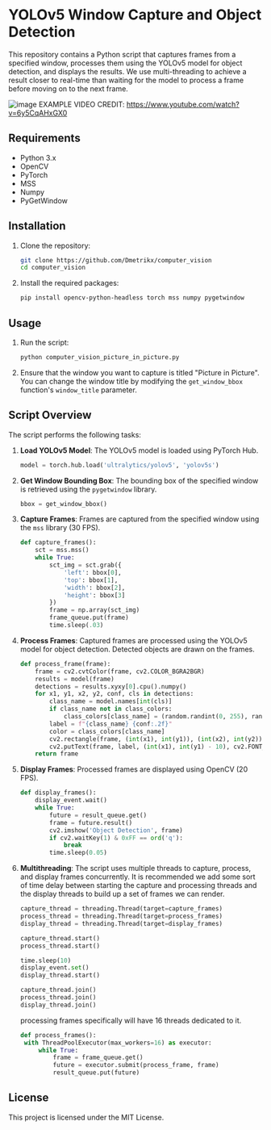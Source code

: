 # YOLOv5 Window Capture and Object Detection

This repository contains a Python script that captures frames from a specified window, processes them using the YOLOv5 model for object detection, and displays the results. We use multi-threading to achieve a result closer to real-time than waiting for the model to process a frame before moving on to the next frame.

![image](https://github.com/user-attachments/assets/7d6aa469-f95d-4856-9301-0057ed591bf4)
EXAMPLE VIDEO CREDIT: https://www.youtube.com/watch?v=6y5CqAHxGX0

## Requirements

- Python 3.x
- OpenCV
- PyTorch
- MSS
- Numpy
- PyGetWindow

## Installation

1. Clone the repository:
    ```sh
    git clone https://github.com/Dmetrikx/computer_vision
    cd computer_vision
    ```

2. Install the required packages:
    ```sh
    pip install opencv-python-headless torch mss numpy pygetwindow
    ```

## Usage

1. Run the script:
    ```sh
    python computer_vision_picture_in_picture.py
    ```

2. Ensure that the window you want to capture is titled "Picture in Picture". You can change the window title by modifying the `get_window_bbox` function's `window_title` parameter.

## Script Overview

The script performs the following tasks:

1. **Load YOLOv5 Model**: The YOLOv5 model is loaded using PyTorch Hub.
    ```python
    model = torch.hub.load('ultralytics/yolov5', 'yolov5s')
    ```

2. **Get Window Bounding Box**: The bounding box of the specified window is retrieved using the `pygetwindow` library.
    ```python
    bbox = get_window_bbox()
    ```

3. **Capture Frames**: Frames are captured from the specified window using the `mss` library (30 FPS).
    ```python
    def capture_frames():
        sct = mss.mss()
        while True:
            sct_img = sct.grab({
                'left': bbox[0],
                'top': bbox[1],
                'width': bbox[2],
                'height': bbox[3]
            })
            frame = np.array(sct_img)
            frame_queue.put(frame)
            time.sleep(.03)
    ```

4. **Process Frames**: Captured frames are processed using the YOLOv5 model for object detection. Detected objects are drawn on the frames.
    ```python
    def process_frame(frame):
        frame = cv2.cvtColor(frame, cv2.COLOR_BGRA2BGR)
        results = model(frame)
        detections = results.xyxy[0].cpu().numpy()
        for x1, y1, x2, y2, conf, cls in detections:
            class_name = model.names[int(cls)]
            if class_name not in class_colors:
                class_colors[class_name] = (random.randint(0, 255), random.randint(0, 255), random.randint(0, 255))
            label = f"{class_name} {conf:.2f}"
            color = class_colors[class_name]
            cv2.rectangle(frame, (int(x1), int(y1)), (int(x2), int(y2)), color, 2)
            cv2.putText(frame, label, (int(x1), int(y1) - 10), cv2.FONT_HERSHEY_SIMPLEX, 0.5, color, 2)
        return frame
    ```

5. **Display Frames**: Processed frames are displayed using OpenCV (20 FPS).
    ```python
    def display_frames():
        display_event.wait()
        while True:
            future = result_queue.get()
            frame = future.result()
            cv2.imshow('Object Detection', frame)
            if cv2.waitKey(1) & 0xFF == ord('q'):
                break
            time.sleep(0.05)
    ```

6. **Multithreading**: The script uses multiple threads to capture, process, and display frames concurrently. It is recommended we add some sort of time delay between starting the capture and processing threads and the display threads to build up a set of frames we can render.
    ```python
    capture_thread = threading.Thread(target=capture_frames)
    process_thread = threading.Thread(target=process_frames)
    display_thread = threading.Thread(target=display_frames)
    
    capture_thread.start()
    process_thread.start()
    
    time.sleep(10)
    display_event.set()
    display_thread.start()

    capture_thread.join()
    process_thread.join()
    display_thread.join()
    ```
    processing frames specifically will have 16 threads dedicated to it.
   ```python
   def process_frames():
    with ThreadPoolExecutor(max_workers=16) as executor:
        while True:
            frame = frame_queue.get()
            future = executor.submit(process_frame, frame)
            result_queue.put(future)
   ```

## License

This project is licensed under the MIT License.

